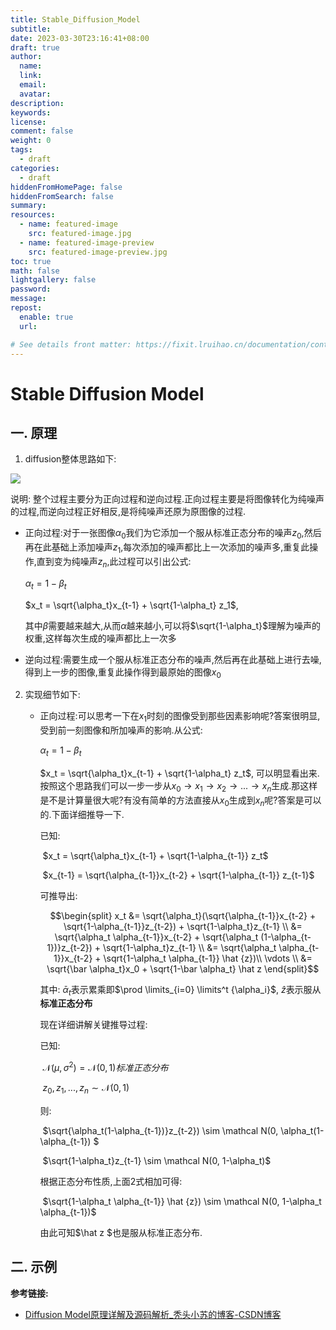 ```yaml
---
title: Stable_Diffusion_Model
subtitle:
date: 2023-03-30T23:16:41+08:00
draft: true
author:
  name:
  link:
  email:
  avatar:
description:
keywords:
license:
comment: false
weight: 0
tags:
  - draft
categories:
  - draft
hiddenFromHomePage: false
hiddenFromSearch: false
summary:
resources:
  - name: featured-image
    src: featured-image.jpg
  - name: featured-image-preview
    src: featured-image-preview.jpg
toc: true
math: false
lightgallery: false
password:
message:
repost:
  enable: true
  url:

# See details front matter: https://fixit.lruihao.cn/documentation/content/#front-matter
---
```


<!--more-->
# Stable Diffusion Model

## 一. 原理

1. diffusion整体思路如下:

![](https://pic.imgdb.cn/item/642706d1a682492fcc74e9bd.jpg)

说明: 整个过程主要分为正向过程和逆向过程.正向过程主要是将图像转化为纯噪声的过程,而逆向过程正好相反,是将纯噪声还原为原图像的过程.

- 正向过程:对于一张图像$\alpha_0$我们为它添加一个服从标准正态分布的噪声$z_0$,然后再在此基础上添加噪声$z_1$,每次添加的噪声都比上一次添加的噪声多,重复此操作,直到变为纯噪声$z_n$,此过程可以引出公式:

    $\alpha_t = 1 - \beta_t$ 

    $x_t = \sqrt{\alpha_t}x_{t-1} + \sqrt{1-\alpha_t} z_1$, 

    其中$\beta$需要越来越大,从而$\alpha$越来越小,可以将$\sqrt{1-\alpha_t}$理解为噪声的权重,这样每次生成的噪声都比上一次多

- 逆向过程:需要生成一个服从标准正态分布的噪声,然后再在此基础上进行去噪,得到上一步的图像,重复此操作得到最原始的图像$x_0$

2. 实现细节如下:

    - 正向过程:可以思考一下在$x_1$时刻的图像受到那些因素影响呢?答案很明显,受到前一刻图像和所加噪声的影响.从公式:

        $\alpha_t = 1 - \beta_t$ 
    
        $x_t = \sqrt{\alpha_t}x_{t-1} + \sqrt{1-\alpha_t} z_t$, 可以明显看出来.按照这个思路我们可以一步一步从$x_0 \rightarrow x_1 \rightarrow x_2 \rightarrow ... \rightarrow x_n$生成.那这样是不是计算量很大呢?有没有简单的方法直接从$x_0$生成到$x_n$呢?答案是可以的.下面详细推导一下.
        
        已知:
        
        ​    $x_t = \sqrt{\alpha_t}x_{t-1} + \sqrt{1-\alpha_{t-1}} z_t$
        
        ​    $x_{t-1} = \sqrt{\alpha_{t-1}}x_{t-2} + \sqrt{1-\alpha_{t-1}} z_{t-1}$
        
        可推导出:
        
        $$\begin{split}
        x_t &= \sqrt{\alpha_t}(\sqrt{\alpha_{t-1}}x_{t-2} + \sqrt{1-\alpha_{t-1}}z_{t-2}) + \sqrt{1-\alpha_t}z_{t-1} \\
        &= \sqrt{\alpha_t \alpha_{t-1}}x_{t-2} + \sqrt{\alpha_t (1-\alpha_{t-1})}z_{t-2}) + \sqrt{1-\alpha_t}z_{t-1} \\ 
        &= \sqrt{\alpha_t \alpha_{t-1}}x_{t-2} + \sqrt{1-\alpha_t \alpha_{t-1}} \hat {z})\\ \vdots \\ &= \sqrt{\bar \alpha_t}x_0 + \sqrt{1-\bar \alpha_t} \hat z \end{split}$$
        
        其中: $\bar \alpha_t$表示累乘即$\prod \limits_{i=0} \limits^t {\alpha_i}$, $\hat z$表示服从**标准正态分布**
        
        现在详细讲解关键推导过程:
        
        已知:
        
        ​    $\mathcal N( \mu, \sigma^2) = \mathcal N(0, 1) 标准正态分布$
        
        ​    $z_0,z_1, ..., z_n \sim \mathcal N(0, 1)$
        
        则:
        
        ​    $\sqrt{\alpha_t(1-\alpha_{t-1})}z_{t-2}) \sim \mathcal N(0, \alpha_t(1-\alpha_{t-1}) $
        
        ​    $\sqrt{1-\alpha_t}z_{t-1} \sim \mathcal N(0, 1-\alpha_t)$
        
        根据正态分布性质,上面2式相加可得:
        
        ​    $\sqrt{1-\alpha_t \alpha_{t-1}} \hat {z}) \sim \mathcal N(0, 1-\alpha_t \alpha_{t-1})$
        
        由此可知$\hat z $也是服从标准正态分布.
    
    

## 二. 示例



**参考链接:**

- [Diffusion Model原理详解及源码解析_秃头小苏的博客-CSDN博客](https://blog.csdn.net/qq_47233366/article/details/128508412)
